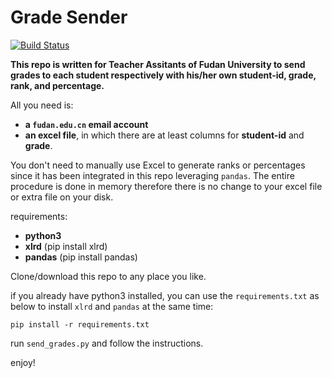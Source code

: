 # Grade Sender

[![Build Status](https://travis-ci.org/jt-wang/grade-sender.svg?branch=master)](https://travis-ci.org/jt-wang/grade-sender)

**This repo is written for Teacher Assitants of Fudan University to send grades to each student respectively with his/her own student-id, grade, rank, and percentage.**

All you need is:

- **a `fudan.edu.cn` email account**
- **an excel file**, in which there are at least columns for **student-id** and **grade**.

You don't need to manually use Excel to generate ranks or percentages since it has been integrated in this repo leveraging `pandas`. The entire procedure is done in memory therefore there is no change to your excel file or extra file on your disk.

requirements:

- **python3**
- **xlrd** (pip install xlrd)
- **pandas** (pip install pandas)

Clone/download this repo to any place you like.

if you already have python3 installed, you can use the `requirements.txt` as below to install `xlrd` and `pandas` at the same time:

```shell
pip install -r requirements.txt
```

run `send_grades.py` and follow the instructions.

enjoy!
